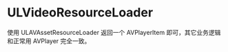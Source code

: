 # ULVideoResourceLoader

使用 ULAVAssetResourceLoader 返回一个 AVPlayerItem 即可，其它业务逻辑和正常用 AVPlayer 完全一致。

```Objective-C ULAVAssetResourceLoader *resourceLoader = [[ULAVAssetResourceLoader alloc]init];AVPlayerItem *playerItem = [resourceLoader playerItemWithURL:self.videoUrl];
```
